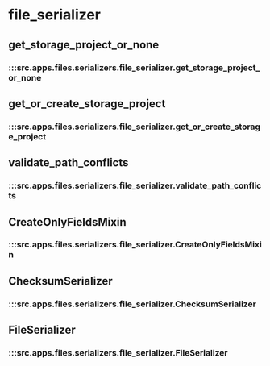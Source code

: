 # file_serializer

## get_storage_project_or_none

### :::src.apps.files.serializers.file_serializer.get_storage_project_or_none

## get_or_create_storage_project

### :::src.apps.files.serializers.file_serializer.get_or_create_storage_project

## validate_path_conflicts

### :::src.apps.files.serializers.file_serializer.validate_path_conflicts

## CreateOnlyFieldsMixin

### :::src.apps.files.serializers.file_serializer.CreateOnlyFieldsMixin

## ChecksumSerializer

### :::src.apps.files.serializers.file_serializer.ChecksumSerializer

## FileSerializer

### :::src.apps.files.serializers.file_serializer.FileSerializer

